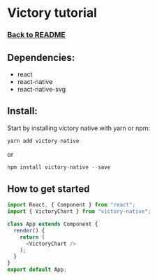 
# Victory tutorial
### [Back to README](https://github.com/IT2810/it2810-webutvikling-h18-prosjekt-3-38/edit/issue/34/readme/)

## Dependencies:
* react
* react-native
* react-native-svg

## Install:

Start by installing victory native with yarn or npm:

```javascript
yarn add victory-native
```

or

```javascript
npm install victory-native --save
```

## How to get started

```javascript
import React, { Component } from "react";
import { VictoryChart } from "victory-native";

class App extends Component {
  render() {
    return (
      <VictoryChart />
    );
  }
}
export default App;
```
